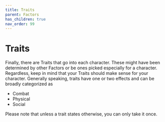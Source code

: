 ```yaml
---
title: Traits
parent: Factors
has_children: true
nav_order: 99
---
```


# Traits

Finally, there are Traits that go into each character. These might have been determined by other Factors or be ones picked especially for a character. Regardless, keep in mind that your Traits should make sense for your character. Generally speaking, traits have one or two effects and can be broadly categorized as

* Combat
* Physical
* Social

Please note that unless a trait states otherwise, you can only take it once.
